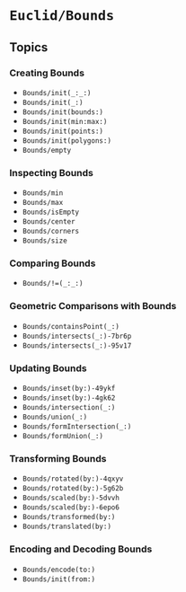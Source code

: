 # ``Euclid/Bounds``

## Topics

### Creating Bounds

- ``Bounds/init(_:_:)``
- ``Bounds/init(_:)``
- ``Bounds/init(bounds:)``
- ``Bounds/init(min:max:)``
- ``Bounds/init(points:)``
- ``Bounds/init(polygons:)``
- ``Bounds/empty``

### Inspecting Bounds

- ``Bounds/min``
- ``Bounds/max``
- ``Bounds/isEmpty``
- ``Bounds/center``
- ``Bounds/corners``
- ``Bounds/size``

### Comparing Bounds

- ``Bounds/!=(_:_:)``

### Geometric Comparisons with Bounds

- ``Bounds/containsPoint(_:)``
- ``Bounds/intersects(_:)-7br6p``
- ``Bounds/intersects(_:)-95v17``

### Updating Bounds

- ``Bounds/inset(by:)-49ykf``
- ``Bounds/inset(by:)-4gk62``
- ``Bounds/intersection(_:)``
- ``Bounds/union(_:)``
- ``Bounds/formIntersection(_:)``
- ``Bounds/formUnion(_:)``

### Transforming Bounds

- ``Bounds/rotated(by:)-4qxyv``
- ``Bounds/rotated(by:)-5g62b``
- ``Bounds/scaled(by:)-5dvvh``
- ``Bounds/scaled(by:)-6epo6``
- ``Bounds/transformed(by:)``
- ``Bounds/translated(by:)``

### Encoding and Decoding Bounds

- ``Bounds/encode(to:)``
- ``Bounds/init(from:)``


